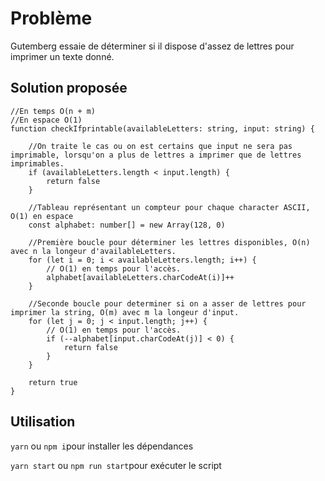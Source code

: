 # Problème

Gutemberg essaie de déterminer si il dispose d'assez de lettres pour imprimer un texte donné.

## Solution proposée

```
//En temps O(n + m)
//En espace O(1)
function checkIfprintable(availableLetters: string, input: string) {

    //On traite le cas ou on est certains que input ne sera pas imprimable, lorsqu'on a plus de lettres a imprimer que de lettres imprimables.
    if (availableLetters.length < input.length) {
        return false
    }

    //Tableau représentant un compteur pour chaque character ASCII,  O(1) en espace
    const alphabet: number[] = new Array(128, 0)

    //Première boucle pour déterminer les lettres disponibles, O(n) avec n la longeur d'availableLetters.
    for (let i = 0; i < availableLetters.length; i++) {
        // O(1) en temps pour l'accès.
        alphabet[availableLetters.charCodeAt(i)]++ 
    }

    //Seconde boucle pour determiner si on a asser de lettres pour imprimer la string, O(m) avec m la longeur d'input.
    for (let j = 0; j < input.length; j++) {
        // O(1) en temps pour l'accès.
        if (--alphabet[input.charCodeAt(j)] < 0) {
            return false
        }
    }

    return true
}
```

## Utilisation

```yarn``` ou ```npm i```pour installer les dépendances

```yarn start``` ou ```npm run start```pour exécuter le script
